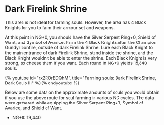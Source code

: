 # Dark Firelink Shrine

This area is not ideal for farming souls. However, the area has 4 Black Knights
for you to farm their armour set and weapons.

At this point in NG+0, you should have the Silver Serpent Ring+0, Shield of
Want, and Symbol of Avarice. Farm the 4 Black Knights after the Champion Gundyr
bonfire, outside of dark Firelink Shrine. Lure each Black Knight to the main
entrance of dark Firelink Shrine, stand inside the shrine, and the Black Knight
wouldn't be able to enter the shrine. Each Black Knight is very strong, so
cheese them if you want. Each round in NG+0 yields 15,840 souls.

{% youtube id="rx2ROrEDQhM", title="Farming souls: Dark Firelink Shrine, Dark Souls III" %}{% endyoutube %}

Below are some data on the approximate amounts of souls you would obtain if you
use the above route for soul farming in various NG cycles. The data were
gathered while equipping the Silver Serpent Ring+3, Symbol of Avarice, and
Shield of Want.

-   NG+0: 19,440
